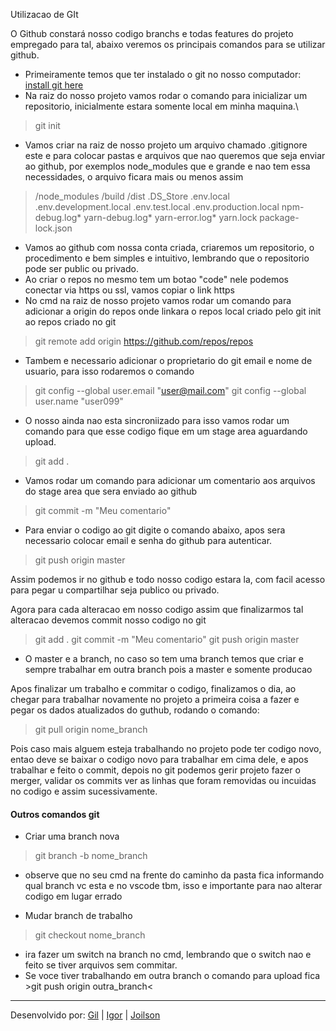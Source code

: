 Utilizacao de GIt

O Github constará nosso codigo branchs e todas features do projeto empregado para tal, abaixo veremos os principais comandos para se utilizar github.

- Primeiramente temos que ter instalado o git no nosso computador: [install git here](https://git-scm.com/downloads)
- Na raiz do nosso projeto vamos rodar o comando para inicializar um repositorio, inicialmente estara somente local em minha maquina.\
> git init
- Vamos criar na raiz de nosso projeto um arquivo chamado .gitignore este e para colocar pastas e arquivos que nao queremos que seja enviar ao github, por exemplos node_modules que e grande e nao tem essa necessidades, o arquivo ficara mais ou menos assim
> /node_modules
> /build
> /dist
> .DS_Store
> .env.local
> .env.development.local
> .env.test.local
> .env.production.local
> npm-debug.log*
> yarn-debug.log*
> yarn-error.log*
> yarn.lock
> package-lock.json

- Vamos ao github com nossa conta criada, criaremos um repositorio, o procedimento e bem simples e intuitivo, lembrando que o repositorio pode ser public ou privado.
- Ao criar o repos no mesmo tem um botao "code" nele podemos conectar via https ou ssl, vamos copiar o link https
- No cmd na raiz de nosso projeto vamos rodar um comando para adicionar a origin do repos onde linkara o repos local criado pelo git init ao repos criado no git
> git remote add origin https://github.com/repos/repos
- Tambem e necessario adicionar o proprietario do git email e nome de usuario, para isso rodaremos o comando
> git config --global user.email "user@mail.com"
> git config --global user.name "user099"
- O nosso ainda nao esta sincroniizado para isso vamos rodar um comando para que esse codigo fique em um stage area aguardando upload.
> git add .
- Vamos rodar um comando para adicionar um comentario aos arquivos do stage area que sera enviado ao github
> git commit -m "Meu comentario"
- Para enviar o codigo ao git digite o comando abaixo, apos sera necessario colocar email e senha do github para autenticar.
> git push origin master

Assim podemos ir no github e todo nosso codigo estara la, com facil acesso para pegar u compartilhar seja publico ou privado.

Agora para cada alteracao em nosso codigo assim que finalizarmos tal alteracao devemos commit nosso codigo no git
> git add .
> git commit -m "Meu comentario"
> git push origin master
* O master e a branch, no caso so tem uma branch temos que criar e sempre trabalhar em outra branch pois a master e somente producao

Apos finalizar um trabalho e commitar o codigo, finalizamos o dia, ao chegar para trabalhar novamente no projeto a primeira coisa a fazer e pegar os dados atualizados do guthub, rodando o comando:
> git pull origin nome_branch

Pois caso mais alguem esteja trabalhando no projeto pode ter codigo novo, entao deve se baixar o codigo novo para trabalhar em cima dele, e apos trabalhar e feito o commit, depois no git podemos gerir projeto fazer o merger, validar os commits ver as linhas que foram removidas ou incuidas no codigo e assim sucessivamente. 

#### Outros comandos git

- Criar uma branch nova
> git branch -b nome_branch
* observe que no seu cmd na frente do caminho da pasta fica informando qual branch vc esta e no vscode tbm, isso e importante para nao alterar codigo em lugar errado
- Mudar branch de trabalho
> git checkout nome_branch
* ira fazer um switch na branch no cmd, lembrando que o switch nao e feito se tiver arquivos sem commitar.
* Se voce tiver trabalhando em outra branch o comando para upload fica >git  push origin outra_branch<

---
Desenvolvido por: [Gil](https://github.com) | [Igor](https://github.com) | [Joilson](https://github.com)
